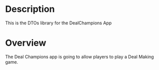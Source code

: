 # Description

This is the DTOs library for the DealChampions App

# Overview

The Deal Champions app is going to allow players to play a Deal Making game.

